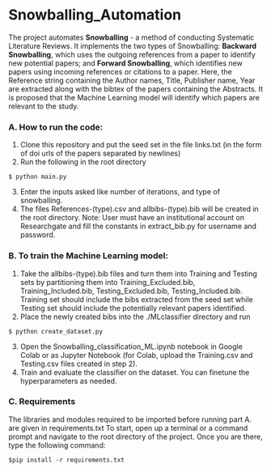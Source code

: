 # Snowballing_Automation

The project automates **Snowballing** - a method of conducting Systematic Literature Reviews. It implements the two types of Snowballing: **Backward Snowballing**, which uses the outgoing references from a paper to identify new potential papers; and **Forward Snowballing**, which identifies new papers using incoming references or citations to a paper. Here, the Reference string containing the Author names, Title, Publisher name, Year are extracted along with the bibtex of the papers containing the Abstracts. It is proposed that the Machine Learning model will identify which papers are relevant to the study. 


  
### A. How to run the code:
1. Clone this repository and put the seed set in the file links.txt (in the form of doi urls of the papers separated by newlines)
2. Run the following in the root directory
  ```
  $ python main.py
  ```
3. Enter the inputs asked like number of iterations, and type of snowballing.
4. The files References-(type).csv and allbibs-(type).bib will be created in the root directory.
Note: User must have an institutional account on Researchgate and fill the constants in extract_bib.py for username and password.

### B. To train the Machine Learning model:
1. Take the allbibs-(type).bib files and turn them into Training and Testing sets by partitioning them into Training_Excluded.bib, Training_Included.bib, Testing_Excluded.bib, Testing_Included.bib. Training set should include the bibs extracted from the seed set while Testing set should include the potentially relevant papers identified.
2. Place the newly created bibs into the ./MLclassifier directory and run 
  ```
  $ python create_dataset.py
  ```
3. Open the Snowballing_classification_ML.ipynb notebook in Google Colab or as Jupyter Notebook (for Colab, upload the Training.csv and Testing.csv files created in step 2).
4. Train and evaluate the classifier on the dataset. You can finetune the hyperparameters as needed.


### C. Requirements
The libraries and modules required to be imported before running part A. are given in requirements.txt
To start, open up a terminal or a command prompt and navigate to the root directory of the project. Once you are there, type the following command:
  ```
  $pip install -r requirements.txt
  ```